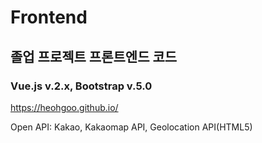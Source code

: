 # Frontend

## 졸업 프로젝트 프론트엔드 코드

### Vue.js v.2.x, Bootstrap v.5.0

https://heohgoo.github.io/

Open API: Kakao, Kakaomap API, Geolocation API(HTML5)
